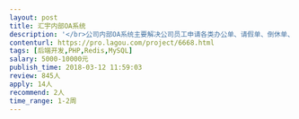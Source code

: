 ```yaml
---                
layout: post       
title: 汇宇内部OA系统           
description: '</br>公司内部OA系统主要解决公司员工申请各类办公单、请假单、倒休单、病假单、办公用品、采购申请单等功能，员工上下级审批流程等。</br>'     
contenturl: https://pro.lagou.com/project/6668.html      
tags: [后端开发,PHP,Redis,MySQL]            
salary: 5000-10000元          
publish_time: 2018-03-12 11:59:03         
review: 845人                   
apply: 14人                   
recommend: 2人                   
time_range: 1-2周              
---                 
```

